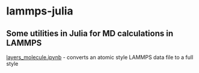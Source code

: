 # lammps-julia
## Some utilities in Julia for MD calculations in LAMMPS
[layers_molecule.ipynb](https://github.com/burubaxair/lammps-julia/blob/main/layers_molecule.ipynb) - converts an atomic style LAMMPS data file to a full style
